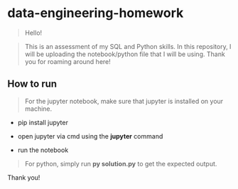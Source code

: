 # data-engineering-homework

  

> Hello!

  

> This is an assessment of my SQL and Python skills. In this repository, I will be uploading the notebook/python file that I will be using. Thank you for roaming around here!

  

## How to run

  

> For the jupyter notebook, make sure that jupyter is installed on your machine.

  * pip install jupyter

  * open jupyter via cmd using the **jupyter** command

  * run the notebook

  
  

> For python, simply run **py solution.py** to get the expected output.

Thank you!